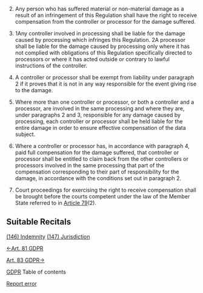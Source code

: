 


2. Any person who has suffered material or non-material damage as a result of an infringement of this Regulation shall have the right to receive compensation from the controller or processor for the damage suffered.

4. 1Any controller involved in processing shall be liable for the damage caused by processing which infringes this Regulation. 2A processor shall be liable for the damage caused by processing only where it has not complied with obligations of this Regulation specifically directed to processors or where it has acted outside or contrary to lawful instructions of the controller.

6. A controller or processor shall be exempt from liability under paragraph 2 if it proves that it is not in any way responsible for the event giving rise to the damage.

8. Where more than one controller or processor, or both a controller and a processor, are involved in the same processing and where they are, under paragraphs 2 and 3, responsible for any damage caused by processing, each controller or processor shall be held liable for the entire damage in order to ensure effective compensation of the data subject.

10. Where a controller or processor has, in accordance with paragraph 4, paid full compensation for the damage suffered, that controller or processor shall be entitled to claim back from the other controllers or processors involved in the same processing that part of the compensation corresponding to their part of responsibility for the damage, in accordance with the conditions set out in paragraph 2.

12. Court proceedings for exercising the right to receive compensation shall be brought before the courts competent under the law of the Member State referred to in [Article 79](https://gdpr-info.eu/art-79-gdpr/)(2).




## Suitable Recitals



[(146) Indemnity](https://gdpr-info.eu/recitals/no-146/)
[(147) Jurisdiction](https://gdpr-info.eu/recitals/no-147/)




[←Art. 81 GDPR](https://gdpr-info.eu/art-81-gdpr/ "Art. 81 GDPR - Suspension of proceedings")


[Art. 83 GDPR→](https://gdpr-info.eu/art-83-gdpr/ "Art. 83 GDPR - General conditions for imposing administrative fines")



[GDPR](https://gdpr-info.eu)
Table of contents


[Report error](https://gdpr-info.eu/gf/?TB_iframe=true&height=306 "Your message")

